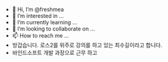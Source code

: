 - 👋 Hi, I’m @freshmea
- 👀 I’m interested in ...
- 🌱 I’m currently learning ...
- 💞️ I’m looking to collaborate on ...
- 📫 How to reach me ...
- 방갑습니다. 로스2를 위주로 강의를 하고 있는 최수길이라고 합니다. 
- 바인드소프트 개발 과장으로 근무 하고 
<!---
freshmea/freshmea is a ✨ special ✨ repository because its `README.md` (this file) appears on your GitHub profile.
You can click the Preview link to take a look at your changes.
--->
